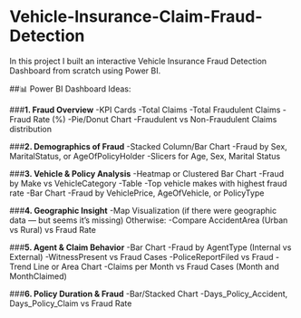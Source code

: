 # Vehicle-Insurance-Claim-Fraud-Detection
In this project I built an interactive Vehicle Insurance Fraud Detection Dashboard from scratch using Power BI. 

##📊 Power BI Dashboard Ideas:

###**1. Fraud Overview**
-KPI Cards
-Total Claims
-Total Fraudulent Claims
-Fraud Rate (%)
-Pie/Donut Chart
-Fraudulent vs Non-Fraudulent Claims distribution

###**2. Demographics of Fraud**
-Stacked Column/Bar Chart
-Fraud by Sex, MaritalStatus, or AgeOfPolicyHolder
-Slicers for Age, Sex, Marital Status

###**3. Vehicle & Policy Analysis**
-Heatmap or Clustered Bar Chart
-Fraud by Make vs VehicleCategory
-Table
-Top vehicle makes with highest fraud rate
-Bar Chart
-Fraud by VehiclePrice, AgeOfVehicle, or PolicyType

###**4. Geographic Insight**
-Map Visualization (if there were geographic data — but seems it’s missing)
Otherwise:
-Compare AccidentArea (Urban vs Rural) vs Fraud Rate

###**5. Agent & Claim Behavior**
-Bar Chart
-Fraud by AgentType (Internal vs External)
-WitnessPresent vs Fraud Cases
-PoliceReportFiled vs Fraud
-Trend Line or Area Chart
-Claims per Month vs Fraud Cases (Month and MonthClaimed)

###**6. Policy Duration & Fraud**
-Bar/Stacked Chart
-Days_Policy_Accident, Days_Policy_Claim vs Fraud Rate
